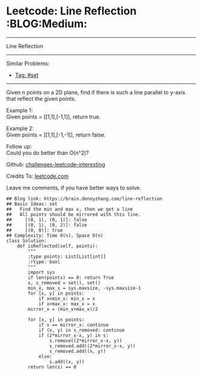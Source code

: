 # Leetcode: Line Reflection     :BLOG:Medium:


---

Line Reflection  

---

Similar Problems:  

-   [Tag: #set](https://brain.dennyzhang.com/tag/set)

---

Given n points on a 2D plane, find if there is such a line parallel to y-axis that reflect the given points.  

Example 1:  
Given points = [[1,1],[-1,1]], return true.  

Example 2:  
Given points = [[1,1],[-1,-1]], return false.  

Follow up:  
Could you do better than O(n^2)?  

Github: [challenges-leetcode-interesting](https://github.com/DennyZhang/challenges-leetcode-interesting/tree/master/line-reflection)  

Credits To: [leetcode.com](https://leetcode.com/problems/line-reflection/description/)  

Leave me comments, if you have better ways to solve.  

    ## Blog link: https://brain.dennyzhang.com/line-reflection
    ## Basic Ideas: set
    ##   Find the min and max x, then we get a line
    ##   All points should be mirrored with this line.
    ##     [(0, 1), (0, 1)]: false
    ##     [(0, 1), (0, 2)]: false
    ##     [(0, 0)]: true
    ## Complexity: Time O(n), Space O(n)
    class Solution:
        def isReflected(self, points):
            """
            :type points: List[List[int]]
            :rtype: bool
            """
            import sys
            if len(points) == 0: return True
            s, s_removed = set(), set()
            min_x, max_x = sys.maxsize, -sys.maxsize-1
            for [x, y] in points:
                if x<min_x: min_x = x
                if x>max_x: max_x = x
            mirror_x = (min_x+max_x)/2
    
            for [x, y] in points:
                if x == mirror_x: continue
                if (x, y) in s_removed: continue
                if (2*mirror_x-x, y) in s:
                    s.remove((2*mirror_x-x, y))
                    s_removed.add((2*mirror_x-x, y))
                    s_removed.add((x, y))
                else:
                    s.add((x, y))
            return len(s) == 0